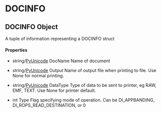 # DOCINFO

## DOCINFO Object



A tuple of information representing a DOCINFO struct

#### Properties

  - string/[PyUnicode](#pyunicode) DocName
    Name of document

  - string/[PyUnicode](#pyunicode) Output
    Name of output file when printing to file\. Use None for normal printing\.

  - string/[PyUnicode](#pyunicode) DataType
    Type of data to be sent to printer, eg RAW, EMF, TEXT\. Use None for printer default\.

  - int Type
    Flag specifying mode of operation\.  Can be DI\_APPBANDING, DI\_ROPS\_READ\_DESTINATION, or 0